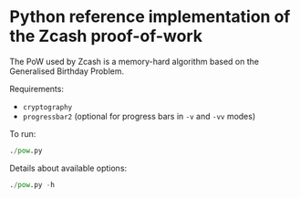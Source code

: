 # Python reference implementation of the Zcash proof-of-work

The PoW used by Zcash is a memory-hard algorithm based on the Generalised
Birthday Problem.

Requirements:

* `cryptography`
* `progressbar2` (optional for progress bars in `-v` and `-vv` modes)

To run:

```python
./pow.py
```

Details about available options:

```python
./pow.py -h
```
